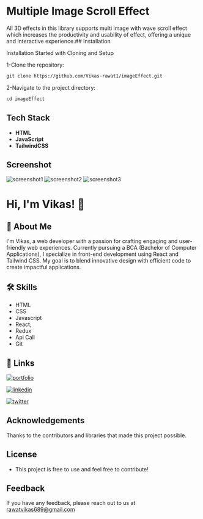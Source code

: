 # Multiple Image Scroll Effect

All 3D effects in this library supports multi image with wave scroll effect which increases the productivity and usability of effect, offering a unique and interactive experience.## Installation

Installation Started with Cloning and Setup

1-Clone the repository:
````markdown
git clone https://github.com/Vikas-rawat1/imageEffect.git
````

2-Navigate to the project directory:
````markdown
cd imageEffect
````

## Tech Stack

- **HTML**
- **JavaScript**
- **TailwindCSS**
## Screenshot 
![screenshot1](https://github.com/user-attachments/assets/d8a7521f-4c2f-4b2c-b059-d6eddf891fe2)
![screenshot2](https://github.com/user-attachments/assets/80843ca5-60f5-4a9e-8dfa-3b3a6401af70)
![screenshot3](https://github.com/user-attachments/assets/ca244d38-a3bb-4be2-b86d-33cfef0129ec)

# Hi, I'm Vikas! 👋


## 🚀 About Me
I'm Vikas, a web developer with a passion for crafting engaging and user-friendly web experiences. Currently pursuing a BCA (Bachelor of Computer Applications), I specialize in front-end development using React and Tailwind CSS. My goal is to blend innovative design with efficient code to create impactful applications.
## 🛠 Skills
- HTML
- CSS
- Javascript
- React,
- Redux
- Api Call
- Git


## 🔗 Links

[![portfolio](https://img.shields.io/badge/my_portfolio-000?style=for-the-badge&logo=ko-fi&logoColor=white)](https://vikasrawatportfolio.netlify.app/)

[![linkedin](https://img.shields.io/badge/linkedin-0A66C2?style=for-the-badge&logo=linkedin&logoColor=white)](https://www.linkedin.com/in/vikas-rawat1/)

[![twitter](https://img.shields.io/badge/twitter-1DA1F2?style=for-the-badge&logo=twitter&logoColor=white)](https://twitter.com/)



## Acknowledgements
Thanks to the contributors and libraries that made this project possible.


## License
- This project is free to use and feel free to contribute!
## Feedback

If you have any feedback, please reach out to us at rawatvikas689@gmail.com

